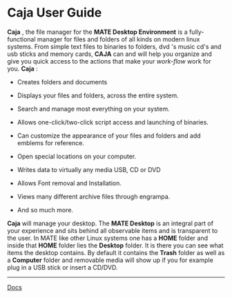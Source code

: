 # Caja User Guide

**Caja** , the file manager for the **MATE Desktop Environment** is a fully-
functional manager for files and folders of all kinds on modern linux systems.
From simple text files to binaries to folders, dvd 's music cd's and usb
sticks and memory cards, **CAJA** can and will help you organize and give you
quick access to the actions that make your _work-flow_ work for you. **Caja**
:

  * Creates folders and documents

  * Displays your files and folders, across the entire system.

  * Search and manage most everything on your system.

  * Allows one-click/two-click script access and launching of binaries.

  * Can customize the appearance of your files and folders and add emblems for reference.

  * Open special locations on your computer.

  * Writes data to virtually any media USB, CD or DVD

  * Allows Font removal and Installation.

  * Views many different archive files through engrampa.

  * And so much more.

**Caja** will manage your desktop. The **MATE Desktop** is an integral part of
your experience and sits behind all observable items and is transparent to the
user. In MATE like other Linux systems one has a **HOME** folder and inside
that **HOME** folder lies the **Desktop** folder. It is there you can see what
items the desktop contains. By default it contains the **Trash** folder as
well as a **Computer** folder and removable media will show up if you for
example plug in a USB stick or insert a CD/DVD.

* * *

[Docs](./docs.md)
